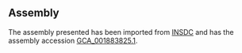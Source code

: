 
Assembly
--------

The assembly presented has been imported from 
[INSDC](http://www.insdc.org) and has the assembly accession
[GCA\_001883825.1](http://www.ebi.ac.uk/ena/data/view/GCA_001883825.1).

